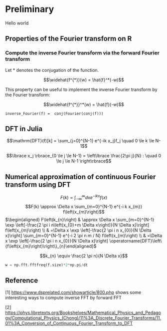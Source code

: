 # Preliminary

Hello world

## Properties of the Fourier transform on R

### Compute the inverse Fourier transform via the forward Fourier transform

Let $*$ denotes the conjugation of the function.

$$\widehat{f^{*}}(w) = \hat{f}^*(-w)$$

This property can be useful to implement the inverse Fourier transform by the Fourier transform:

$$\widehat{f^{*}}^*(w) = \hat{f}(-w)$$

```
inverse_Fourier(f) =  conj(Fourier(conj(f)))
```

## DFT in Julia

$$\mathrm{DFT}(f)[k] = \sum_{j=0}^{N-1} e^{-ik x_j}f_j \quad 0 \le k \le N-1$$

$$\lbrace x_j \rbrace_{0 \le j \le N-1} = \left\lbrace \frac{2\pi j}{N} : \quad 0 \le j \le N-1 \right\rbrace$$


## Numerical approximation of continuous Fourier transform using DFT

$$F(k)=\int_{-\infty}^{\infty} d x e^{-i k x} f(x)$$
$$F(k) \approx \Delta x \sum_{m=0}^{N-1} e^{-i k x_{m}} f\left(x_{m}\right)$$
$\begin{aligned} F\left(k_{n}\right) & \approx \Delta x \sum_{m=0}^{N-1} \exp \left[-\frac{2 \pi i n\left(x_{0}+m \Delta x\right)}{N \Delta x}\right] f\left(x_{m}\right) \\ & =\Delta x \exp \left[-\frac{2 \pi i n x_{0}}{N \Delta x}\right] \sum_{m=0}^{N-1} e^{-i 2 \pi n m / N} f\left(x_{m}\right) \\ & =\Delta x \exp \left[-\frac{2 \pi i n x_{0}}{N \Delta x}\right] \operatorname{DFT}\left\{f\left(x_{m}\right)\right\}_{n}\end{aligned}$

$$k_{n} \equiv \frac{2 \pi n}{N \Delta x}$$

```python
w = np.fft.fftfreq(f.size)*2*np.pi/dt
```

## Reference

[1] https://www.dsprelated.com/showarticle/800.php shows some interesting ways to compute inverse FFT by forward FFT

[2] https://phys.libretexts.org/Bookshelves/Mathematical_Physics_and_Pedagogy/Computational_Physics_(Chong)/11%3A_Discrete_Fourier_Transforms/11.01%3A_Conversion_of_Continuous_Fourier_Transform_to_DFT